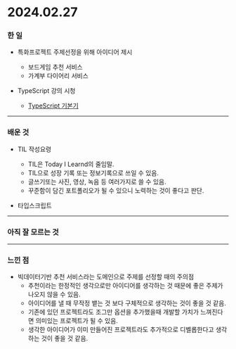 # 2024.02.27

### 한 일
- 특화프로젝트 주제선정을 위해 아이디어 제시
  - 보드게임 추천 서비스
  - 가계부 다이어리 서비스

- TypeScript 강의 시청
  - [TypeScript 기본기](https://www.codeit.kr/topics/typescript-basic)

---

### 배운 것
- TIL 작성요령
  - TIL은 Today I Learnd의 줄임말.
  - TIL으로 성장 기록 또는 정보기록으로 쓰일 수 있음.
  - 글쓰기또는 사진, 영상, 녹음 등 여러가지로 쓸 수 있음.
  - 꾸준함이 담긴 포트폴리오가 될 수 있으니 노력하는 것이 좋다고 판단.



- 타입스크립트

---

### 아직 잘 모르는 것

---

### 느낀 점
- 빅데이터기반 추천 서비스라는 도메인으로 주제를 선정할 때의 주의점
  - 추천이라는 한정적인 생각으로만 아이디어를 생각하는 것 때문에 좋은 주제가 나오지 않을 수 있음.
  - 아이디어를 낼 때 무작정 뱉는 것 보다 구체적으로 생각하는 것이 좋을 것 같음.
  - 기존에 있던 프로젝트라도 조그만 옵션을 추가했을때 개발할 가치가 느껴진다면 의미있는 프로젝트가 될 수 있음.
  - 생각한 아이디어가 이미 만들어진 프로젝트라도 추가적으로 디벨롭한다고 생각하는 것이 좋을 것 같음.


